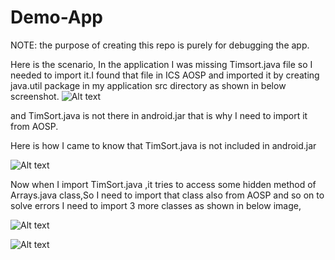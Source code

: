 Demo-App
========

NOTE: the purpose of creating this repo is purely for debugging the app.

Here is the scenario, In the application I was missing Timsort.java file so I needed to import it.I found that file in ICS AOSP and imported it by creating java.util package in my application src directory as shown in below screenshot.
![Alt text](http://thumbnails102.imagebam.com/25100/16445b250997206.jpg "Optional title")


and TimSort.java is not there in android.jar that is why I need to import it from AOSP.

Here is how I came to know that TimSort.java is not included in android.jar

![Alt text](http://thumbnails106.imagebam.com/25099/2b52d9250989643.jpg "Optional title")


Now when I import TimSort.java ,it tries to access some hidden method of Arrays.java class,So I need to import that class also from AOSP and so on to solve errors I need to import 3 more classes as shown in below image,

![Alt text](http://thumbnails105.imagebam.com/25100/0ba594250995720.jpg "Optional title")

![Alt text](http://thumbnails106.imagebam.com/25100/eea749250994970.jpg "Optional title")









